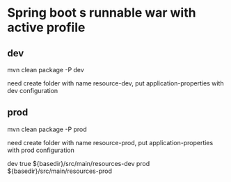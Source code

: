 # Spring boot s runnable war with active profile

## dev
mvn clean package -P dev

need create folder with name resource-dev, put application-properties  with dev configuration

## prod
mvn clean package -P prod

need create folder with name resource-prod, put application-properties  with prod configuration

<profiles>
		<profile>
			<id>dev</id>
			<activation>
				<activeByDefault>true</activeByDefault>
			</activation>
			<build>
				<resources>
					<resource>
						<directory>${basedir}/src/main/resources-dev</directory>
					</resource>
				</resources>
			</build>
		</profile>
		<profile>
			<id>prod</id>
			<build>
				<resources>
					<resource>
						<directory>${basedir}/src/main/resources-prod</directory>
					</resource>
				</resources>
			</build>
		</profile>
	</profiles>
